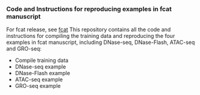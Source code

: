 ### Code and Instructions for reproducing examples in fcat manuscript

For fcat release, see [fcat](https://github.com/HeBing/fcat)
This repository contains all the code and instructions for compiling the training data and reproducing the four examples in fcat manuscript, including DNase-seq, DNase-Flash, ATAC-seq and GRO-seq: 

* Compile training data
* DNase-seq example
* DNase-Flash example
* ATAC-seq example
* GRO-seq example


